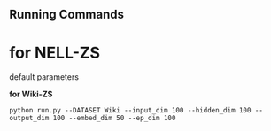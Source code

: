 ## Running Commands

# for NELL-ZS
default parameters

**for Wiki-ZS**
```
python run.py --DATASET Wiki --input_dim 100 --hidden_dim 100 --output_dim 100 --embed_dim 50 --ep_dim 100
```